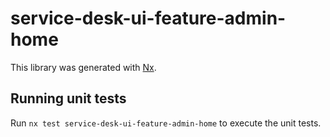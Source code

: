 # service-desk-ui-feature-admin-home

This library was generated with [Nx](https://nx.dev).

## Running unit tests

Run `nx test service-desk-ui-feature-admin-home` to execute the unit tests.
